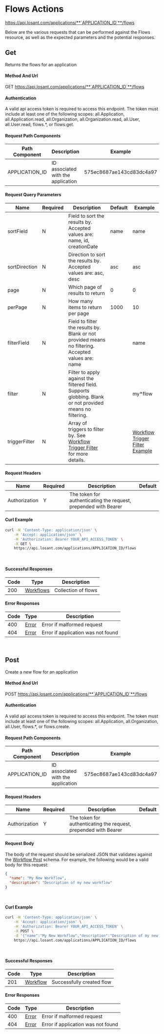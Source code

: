 # Flows Actions

https://api.losant.com/applications/**`APPLICATION_ID`**/flows

Below are the various requests that can be performed against the
Flows resource, as well as the expected
parameters and the potential responses.

## Get

Returns the flows for an application

#### Method And Url

GET https://api.losant.com/applications/**`APPLICATION_ID`**/flows

#### Authentication
A valid api access token is required to access this endpoint. The token must
include at least one of the following scopes:
all.Application, all.Application.read, all.Organization, all.Organization.read, all.User, all.User.read, flows.*, or flows.get.

#### Request Path Components

| Path Component | Description | Example |
| -------------- | ----------- | ------- |
| APPLICATION_ID | ID associated with the application | 575ec8687ae143cd83dc4a97 |

#### Request Query Parameters

| Name | Required | Description | Default | Example |
| ---- | -------- | ----------- | ------- | ------- |
| sortField | N | Field to sort the results by. Accepted values are: name, id, creationDate | name | name |
| sortDirection | N | Direction to sort the results by. Accepted values are: asc, desc | asc | asc |
| page | N | Which page of results to return | 0 | 0 |
| perPage | N | How many items to return per page | 1000 | 10 |
| filterField | N | Field to filter the results by. Blank or not provided means no filtering. Accepted values are: name |  | name |
| filter | N | Filter to apply against the filtered field. Supports globbing. Blank or not provided means no filtering. |  | my*flow |
| triggerFilter | N | Array of triggers to filter by. See [Workflow Trigger Filter](schemas.md#workflow-trigger-filter) for more details. |  | [Workflow Trigger Filter Example](schemas.md#workflow-trigger-filter-example) |

#### Request Headers

| Name | Required | Description | Default |
| ---- | -------- | ----------- | ------- |
| Authorization | Y | The token for authenticating the request, prepended with Bearer | |

#### Curl Example

```bash
curl -H 'Content-Type: application/json' \
    -H 'Accept: application/json' \
    -H 'Authorization: Bearer YOUR_API_ACCESS_TOKEN' \
    -X GET \
    https://api.losant.com/applications/APPLICATION_ID/flows
```
<br/>

#### Successful Responses

| Code | Type | Description |
| ---- | ---- | ----------- |
| 200 | [Workflows](schemas.md#workflows) | Collection of flows |

#### Error Responses

| Code | Type | Description |
| ---- | ---- | ----------- |
| 400 | [Error](schemas.md#error) | Error if malformed request |
| 404 | [Error](schemas.md#error) | Error if application was not found |

<br/>

## Post

Create a new flow for an application

#### Method And Url

POST https://api.losant.com/applications/**`APPLICATION_ID`**/flows

#### Authentication
A valid api access token is required to access this endpoint. The token must
include at least one of the following scopes:
all.Application, all.Organization, all.User, flows.*, or flows.create.

#### Request Path Components

| Path Component | Description | Example |
| -------------- | ----------- | ------- |
| APPLICATION_ID | ID associated with the application | 575ec8687ae143cd83dc4a97 |

#### Request Headers

| Name | Required | Description | Default |
| ---- | -------- | ----------- | ------- |
| Authorization | Y | The token for authenticating the request, prepended with Bearer | |

#### Request Body

The body of the request should be serialized JSON that validates against
the [Workflow Post](schemas.md#workflow-post) schema. For example, the following would be a
valid body for this request:

```json
{
  "name": "My New Workflow",
  "description": "Description of my new workflow"
}
```
<small><br/></small>

#### Curl Example

```bash
curl -H 'Content-Type: application/json' \
    -H 'Accept: application/json' \
    -H 'Authorization: Bearer YOUR_API_ACCESS_TOKEN' \
    -X POST \
    -d '{"name":"My New Workflow","description":"Description of my new workflow"}' \
    https://api.losant.com/applications/APPLICATION_ID/flows
```
<br/>

#### Successful Responses

| Code | Type | Description |
| ---- | ---- | ----------- |
| 201 | [Workflow](schemas.md#workflow) | Successfully created flow |

#### Error Responses

| Code | Type | Description |
| ---- | ---- | ----------- |
| 400 | [Error](schemas.md#error) | Error if malformed request |
| 404 | [Error](schemas.md#error) | Error if application was not found |

<br/>


